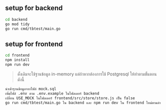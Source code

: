 ## setup for backend
```bash
cd backend
go mod tidy
go run cmd/tbtest/main.go
```

## setup for frontend
```bash
cd frontend
npm install
npm run dev
```

> ดั้งเดิมจะใช้ฐานข้อมูล in-memory แต่ถ้าหากต้องการใช้ Postgresql ให้ทำตามขั้นตอนดังนี้
```bash
นำเข้าฐานข้อมูลจากไฟล์ mock.sql
เพิ่มไฟล์ .env ตาม .env.example ในโฟลเดอร์ backend
เปลี่ยน USE_MOCK ในโฟลเดอร์ frontend/src/store/store.js เป็น false
go run cmd/tbtest/main.go ใน backend และ npm run dev ใน frontend ใหม่ตามลำดับ
```
